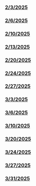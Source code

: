 ### [2/3/2025](2-3-25.md)
### [2/6/2025](2-6-25.md)
### [2/10/2025](2-10-25.md)
### [2/13/2025](2-13-25.md)
### [2/20/2025](2-20-25.md)
### [2/24/2025](2-24-25.md)
### [2/27/2025](2-27-25.md)
### [3/3/2025](3-3-25.md)
### [3/6/2025](3-6-25.md)
### [3/10/2025](3-10-25.md)
### [3/20/2025](3-20-25.md)
### [3/24/2025](3-24-25.md)
### [3/27/2025](3-27-25.md)
### [3/31/2025](3-31-25.md)
